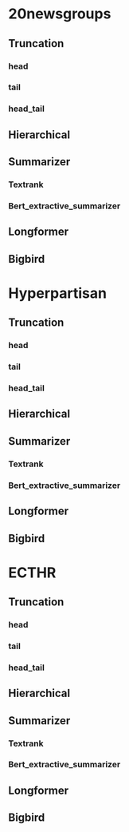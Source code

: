 # 20newsgroups
## Truncation
### head

### tail 

### head_tail

## Hierarchical

## Summarizer
### Textrank

### Bert_extractive_summarizer

## Longformer

## Bigbird

# Hyperpartisan
## Truncation
### head

### tail 

### head_tail

## Hierarchical

## Summarizer
### Textrank

### Bert_extractive_summarizer

## Longformer

## Bigbird

# ECTHR
## Truncation
### head

### tail 

### head_tail

## Hierarchical

## Summarizer
### Textrank

### Bert_extractive_summarizer

## Longformer

## Bigbird
